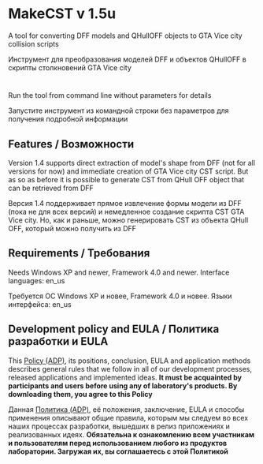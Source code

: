 # MakeCST v 1.5u

A tool for converting DFF models and QHullOFF objects to GTA Vice city collision scripts

Инструмент для преобразования моделей DFF и объектов QHullOFF в скрипты столкновений GTA Vice city

#

Run the tool from command line without parameters for details

Запустите инструмент из командной строки без параметров для получения подробной информации



## Features / Возможности

Version 1.4 supports direct extraction of model's shape from DFF (not for all versions
for now) and immediate creation of GTA Vice city CST script. But as so as before it is
possible to generate CST from QHull OFF object that can be retrieved from DFF

Версия 1.4 поддерживает прямое извлечение формы модели из DFF (пока не для всех версий)
и немедленное создание скрипта CST GTA Vice city. Но, как и раньше, можно генерировать
CST из объекта QHull OFF, который можно получить из DFF



## Requirements / Требования

Needs Windows XP and newer, Framework 4.0 and newer. Interface languages: en_us

Требуется ОС Windows XP и новее, Framework 4.0 и новее. Языки интерфейса: en_us



## Development policy and EULA / Политика разработки и EULA

This [Policy (ADP)](https://vk.com/@rdaaow_fupl-adp), its positions, conclusion, EULA and application methods
describes general rules that we follow in all of our development processes, released applications and implemented
ideas.
**It must be acquainted by participants and users before using any of laboratory's products.
By downloading them, you agree to this Policy**

Данная [Политика (ADP)](https://vk.com/@rdaaow_fupl-adp), её положения, заключение, EULA и способы применения
описывают общие правила, которым мы следуем во всех наших процессах разработки, вышедших в релиз приложениях
и реализованных идеях.
**Обязательна к ознакомлению всем участникам и пользователям перед использованием любого из продуктов лаборатории.
Загружая их, вы соглашаетесь с этой Политикой**
